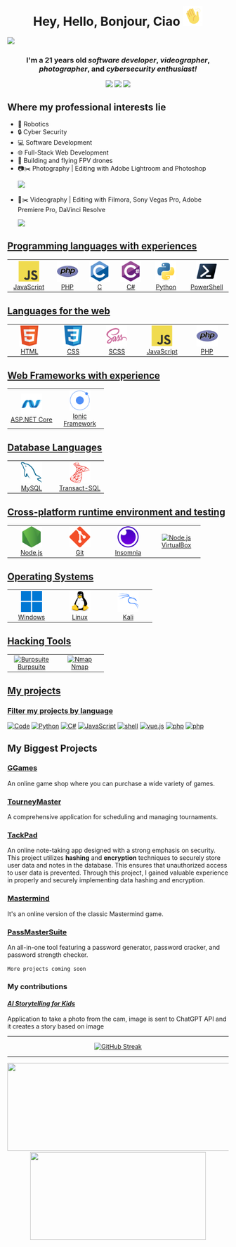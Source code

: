 <div align="center">
  <h1>Hey, Hello, Bonjour, Ciao <img alt="Waving Hand" src="wavingHand.gif" width="45" height="45"></h1>
</div>

<img src="https://media.licdn.com/dms/image/D4D16AQGeAXxK0g-kNA/profile-displaybackgroundimage-shrink_350_1400/0/1681888349977?e=1724889600&v=beta&t=u2I1al1rbYEhS9vS7ZFdghbdS_XGsez4VTthJQ5TTiM"/>

<div align="center">
  <h3>I'm a 21 years old <strong><em>software developer</em></strong>, <strong><em>videographer</em></strong>, <strong><em>photographer</em></strong>, and <strong><em>cybersecurity enthusiast!</em></strong></h3>
</div><be>

<p align="center">
  <a href="https://github.com/olivierluethy/olivierluethy"><img src="https://komarev.com/ghpvc/?username=olivierluethy&style=for-the-badge&color=000000&abbreviated=true"/></a>
  <a href="https://www.linkedin.com/in/olivier-l%C3%BCthy-381a0b24b/"><img src="https://img.shields.io/badge/linkedin-%230077B5.svg?&style=for-the-badge&logo=linkedin&logoColor=white" height=25></a>
  <a href="https://www.instagram.com/olivier.luethy/"><img src="https://img.shields.io/badge/Olivier Lüthy-%23E4405F.svg?&style=for-the-badge&logo=instagram&logoColor=white" height=25></a>
</p>

## Where my professional interests lie
- 🤖 Robotics
- 🔒 Cyber Security
- 💻 Software Development
- 🌐 Full-Stack Web Development
- 🚁 Building and flying FPV drones
- 📷✂️ Photography | Editing with Adobe Lightroom and Photoshop<br><p><a href="https://www.instagram.com/visioncraft_photography/"><img src="https://img.shields.io/badge/Visioncraft Photography-%23E4405F.svg?&style=for-the-badge&logo=instagram&logoColor=white" height=25></a></p>
- 🎥✂️ Videography | Editing with Filmora, Sony Vegas Pro, Adobe Premiere Pro, DaVinci Resolve <p><a href="https://www.youtube.com/channel/UChOkKYojDAE8L9HPXNnL1Kw"><img src="https://img.shields.io/badge/Olivier Lüthy-%2312100E.svg?&style=for-the-badge&logo=youtube&logoColor=pink" height=25></a><a href="https://www.youtube.com/channel/UChOkKYojDAE8L9HPXNnL1Kw">
</p>

## Programming languages with experiences
<table>
  <tr>
    <td align="center" width="96">
      <a href="#olivierluethy">
        <img src="https://github.com/devicons/devicon/blob/master/icons/javascript/javascript-original.svg" width="48" height="48" alt="JavaScript" />
      </a>
      <br>JavaScript
    </td>
    <td align="center" width="96">
      <a href="#olivierluethy">
        <img src="https://github.com/devicons/devicon/blob/master/icons/php/php-original.svg" width="48" height="48" alt="PHP" />
      </a>
      <br>PHP
    </td>
    <td align="center" width="96">
      <a href="#olivierluethy">
        <img src="https://github.com/devicons/devicon/blob/master/icons/c/c-original.svg" width="48" height="48" alt="C" />
      </a>
      <br>C
    </td>
    <td align="center" width="96">
      <a href="#olivierluethy">
        <img src="https://github.com/devicons/devicon/blob/master/icons/csharp/csharp-original.svg" width="48" height="48" alt="C-Sharp" />
      </a>
      <br>C# 
    </td>
    <td align="center" width="96">
      <a href="olivierluethy">
        <img src="https://github.com/devicons/devicon/blob/master/icons/python/python-original.svg" width="48" height="48" alt="Python" />
      </a>
      <br>Python
    </td>
    <td align="center" width="96">
      <a href="olivierluethy">
        <img src="https://github.com/devicons/devicon/blob/master/icons/powershell/powershell-original.svg" width="48" height="48" alt="PowerShell" />
      </a>
      <br>PowerShell
    </td>
  </tr>
</table>

## Languages for the web
<table>
  <tr>
    <td align="center" width="96">
      <a href="#olivierluethy">
        <img src="https://github.com/devicons/devicon/blob/master/icons/html5/html5-original.svg" width="48" height="48" alt="HTML" />
      </a>
      <br>HTML
    </td>
    <td align="center" width="96">
      <a href="#olivierluethy">
        <img src="https://github.com/devicons/devicon/blob/master/icons/css3/css3-original.svg" width="48" height="48" alt="CSS" />
      </a>
      <br>CSS
    </td>
    <td align="center" width="96">
      <a href="#olivierluethy">
        <img src="https://github.com/devicons/devicon/blob/master/icons/sass/sass-original.svg" width="48" height="48" alt="SCSS" />
      </a>
      <br>SCSS
    </td>
    <td align="center" width="96">
      <a href="#olivierluethy">
        <img src="https://github.com/devicons/devicon/blob/master/icons/javascript/javascript-original.svg" width="48" height="48" alt="JavaScript" />
      </a>
      <br>JavaScript
    </td>
    <td align="center" width="96">
      <a href="#olivierluethy">
        <img src="https://github.com/devicons/devicon/blob/master/icons/php/php-original.svg" width="48" height="48" alt="PHP" />
      </a>
      <br>PHP
    </td>
  </tr>
</table>

## Web Frameworks with experience
<table>
  <tr>
    <td align="center" width="96">
      <a href="#olivierluethy">
        <img src="https://github.com/devicons/devicon/blob/master/icons/dot-net/dot-net-original.svg" width="48" height="48" alt="ASP.NET Core" />
      </a>
      <br>ASP.NET Core
    </td>
    <td align="center" width="96">
      <a href="#olivierluethy">
        <img src="https://github.com/devicons/devicon/blob/master/icons/ionic/ionic-original.svg" width="48" height="48" alt="Ionic" />
      </a>
      <br>Ionic Framework
    </td>
  </tr>
</table>

## Database Languages
<table>
  <tr>
    <td align="center" width="96">
      <a href="#olivierluethy">
        <img src="https://github.com/devicons/devicon/blob/master/icons/mysql/mysql-original.svg" width="48" height="48" alt="ASP.NET Core" />
      </a>
      <br>MySQL
    </td>
    <td align="center" width="96">
      <a href="#olivierluethy">
        <img src="https://github.com/devicons/devicon/blob/master/icons/microsoftsqlserver/microsoftsqlserver-plain.svg" width="48" height="48" alt="Ionic" />
      </a>
      <br>Transact-SQL
    </td>
  </tr>
</table>

## Cross-platform runtime environment and testing
<table>
  <tr>
    <td align="center" width="96">
      <a href="#olivierluethy">
        <img src="https://github.com/devicons/devicon/blob/master/icons/nodejs/nodejs-original.svg" width="48" height="48" alt="Node.js" />
      </a>
      <br>Node.js
    </td>
    <td align="center" width="96">
      <a href="#olivierluethy">
        <img src="https://github.com/devicons/devicon/blob/master/icons/git/git-original.svg" width="48" height="48" alt="Node.js" />
      </a>
      <br>Git
    </td>
    <td align="center" width="96">
      <a href="#olivierluethy">
        <img src="https://github.com/devicons/devicon/blob/master/icons/insomnia/insomnia-original.svg" width="48" height="48" alt="Node.js" />
      </a>
      <br>Insomnia
    </td>
    <td align="center" width="96">
      <a href="#olivierluethy">
        <img src="https://upload.wikimedia.org/wikipedia/commons/d/d5/Virtualbox_logo.png" width="48" height="48" alt="Node.js" />
      </a>
      <br>VirtualBox
    </td>
  </tr>
</table>

## Operating Systems
<table>
  <tr>
    <td align="center" width="96">
      <a href="#olivierluethy">
        <img src="https://github.com/devicons/devicon/blob/master/icons/windows11/windows11-original.svg" width="48" height="48" alt="Node.js" />
      </a>
      <br>Windows
    </td>
    <td align="center" width="96">
      <a href="#olivierluethy">
        <img src="https://github.com/devicons/devicon/blob/master/icons/linux/linux-original.svg" width="48" height="48" alt="Node.js" />
      </a>
      <br>Linux
    </td>
    <td align="center" width="96">
      <a href="#olivierluethy">
        <img src="https://github.com/canaleal/devicon/blob/new-icon-kali-linux/icons/kalilinux/kalilinux-original.svg" width="48" height="48" alt="Node.js" />
      </a>
      <br>Kali
    </td>
  </tr>
</table>

## Hacking Tools
<table>
  <tr>
    <td align="center" width="96">
      <a href="#olivierluethy">
        <img src="https://miro.medium.com/v2/resize:fit:710/1*KMYIE0A-u-DhaMm9N2ImlA.png" width="48" height="48" alt="Burpsuite" />
      </a>
      <br>Burpsuite
    </td>
    <td align="center" width="96">
      <a href="#olivierluethy">
        <img src="https://pbs.twimg.com/profile_images/59400677/InsecureEye2-Vlad-SocialNet-480x480_400x400.png" width="48" height="48" alt="Nmap" />
      </a>
      <br>Nmap
    </td>
  </tr>
</table>

## My projects
<p align="center">
  <h3>Filter my projects by language</h3>
  <a href="https://github.com/olivierluethy?tab=repositories" target="_blank"><img alt="Code" src="https://img.shields.io/badge/-Repos-000000?style=flat-square&logo=Github&logoColor=white" width="120" height="30"></a>
  <a href="https://github.com/olivierluethy?tab=repositories&language=python" target="_blank"><img alt="Python" src="https://img.shields.io/badge/-Python-3A85B7?style=flat-square&logo=Python&logoColor=yellow" width="120" height="30"></a>
  <a href="https://github.com/olivierluethy?tab=repositories&language=c%23" target="_blank"><img alt="C#" src="https://img.shields.io/badge/-C%23-6C4EDB?style=flat-square&logo=csharp&logoColor=21262d" width="120" height="30"></a>
  <a href="https://github.com/olivierluethy?tab=repositories&language=javascript" target="_blank"><img alt="JavaScript" src="https://img.shields.io/badge/-JavaScript-00599C?style=flat-square&logo=javascript&logoColor=yellow" width="120" height="30"></a>
  <a href="https://github.com/olivierluethy?tab=repositories&language=powershell" target="_blank"><img alt="shell" src="https://img.shields.io/badge/-PowerShell-5391FE?style=flat-square&logo=PowerShell&logoColor=black" width="120" height="30"></a>
  <a href="https://github.com/olivierluethy?tab=repositories&language=vue" target="_blank"><img alt="vue.js" src="https://img.shields.io/badge/-Vue.js-31475E?style=flat-square&logo=Vue.js&logoColor=green" width="120" height="30"></a>
  <a href="https://github.com/olivierluethy?tab=repositories&language=php" target="_blank"><img alt="php" src="https://img.shields.io/badge/-PHP-5391FE?style=flat-square&logo=PHP&logoColor=gray" width="120" height="30"></a>
  <a href="https://github.com/olivierluethy?tab=repositories&language=react" target="_blank"><img alt="php" src="https://img.shields.io/badge/-React.js-5391FE?style=flat-square&logo=React&logoColor=blue" width="120" height="30"></a>
</p>

## My Biggest Projects

### [GGames](https://github.com/olivierluethy/GGames)
An online game shop where you can purchase a wide variety of games.

### [TourneyMaster](https://github.com/olivierluethy/TourneyMaster)
A comprehensive application for scheduling and managing tournaments.

### [TackPad](https://github.com/olivierluethy/TackPad)
An online note-taking app designed with a strong emphasis on security.  
This project utilizes **hashing** and **encryption** techniques to securely store user data and notes in the database. This ensures that unauthorized access to user data is prevented. Through this project, I gained valuable experience in properly and securely implementing data hashing and encryption.

### [Mastermind](https://github.com/olivierluethy/Mastermind)
It's an online version of the classic Mastermind game.

### [PassMasterSuite](https://github.com/olivierluethy/PassMasterSuite)
An all-in-one tool featuring a password generator, password cracker, and password strength checker.

``More projects coming soon``

<h3>My contributions</h3>
<h4><a href="https://github.com/linalopes/AI-storytelling-for-kids"><em>AI Storytelling for Kids</em></a></h4>
Application to take a photo from the cam, image is sent to ChatGPT API and it creates a story based on image<br>

---


<p align="center">
  <a href="https://git.io/streak-stats"><img width="800" height="220" src="https://streak-stats.demolab.com?user=olivierluethy&theme=highcontrast&hide_border=true&border_radius=5&card_width=800" alt="GitHub Streak" /></a>
</p>


---

<p align="center">
  <img width="600" height="200" src="https://github-readme-stats.vercel.app/api?username=olivierluethy&show_icons=true&theme=vision-friendly-dark">
  <img width="400" height="200" src="https://github-readme-stats.vercel.app/api/top-langs/?username=olivierluethy&size_weight=0.0005&count_weight=0.3&layout=compact&theme=vision-friendly-dark">
</p>
